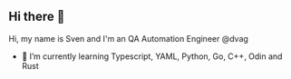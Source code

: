 ## Hi there 👋

Hi, my name is Sven and I'm an QA Automation Engineer @dvag

- 🌱 I’m currently learning Typescript, YAML, Python, Go, C++, Odin and Rust



